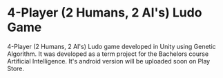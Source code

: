 # 4-Player (2 Humans, 2 AI's) Ludo Game

4-Player (2 Humans, 2 AI's) Ludo game developed in Unity using Genetic Algorithm. It was developed as a term project for the Bachelors course Artificial Intelligence.
It's android version will be uploaded soon on Play Store.
